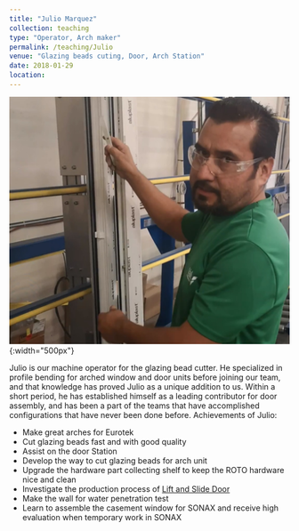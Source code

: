 ```yaml
---
title: "Julio Marquez"
collection: teaching
type: "Operator, Arch maker"
permalink: /teaching/Julio
venue: "Glazing beads cuting, Door, Arch Station"
date: 2018-01-29
location:
---
```

![julio](/images/julio.jpg){:width="500px"}

Julio is our machine operator for the glazing bead cutter. He specialized in profile bending for arched window and door units before joining our team, and that knowledge has proved Julio as a unique addition to us. Within a short period, he has established himself as a leading contributor for door assembly, and has been a part of the teams that have accomplished configurations that have never been done before.
Achievements of Julio:
* Make great arches for Eurotek
* Cut glazing beads fast and with good quality
* Assist on the door Station
* Develop the way to cut glazing beads for arch unit
* Upgrade the hardware part collecting shelf to keep the ROTO hardware nice and clean
* Investigate the production process of [Lift and Slide Door](https://bensenx.github.io/improvements/liftandslide)
* Make the wall for water penetration test
* Learn to assemble the casement window for SONAX and receive high evaluation when temporary work in SONAX
